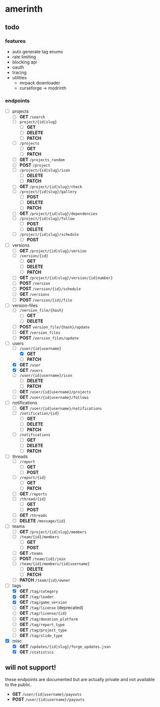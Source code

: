 # amerinth

## todo

### features

- auto generate tag enums
- rate limiting
- blocking api
- oauth
- tracing
- utilities
    - mrpack downloader
    - curseforge -> modrinth

### endpoints

- [ ] projects
    - [ ] **GET** `/search`
    - [ ] `project/{id|slug}`
        - [ ] **GET**
        - [ ] **DELETE**
        - [ ] **PATCH**
    - [ ] `/projects`
        - [ ] **GET**
        - [ ] **PATCH**
    - [ ] **GET** `/projects_random`
    - [ ] **POST** `/project`
    - [ ] `/project/{id|slug}/icon`
        - [ ] **DELETE**
        - [ ] **PATCH**
    - [ ] **GET** `/project/{id|slug}/check`
    - [ ] `/project/{id|slug}/gallery`
        - [ ] **POST**
        - [ ] **DELETE**
        - [ ] **PATCH**
    - [ ] **GET** `/project/{id|slug}/dependencies`
    - [ ] `/project/{id|slug}/follow`
        - [ ] **POST**
        - [ ] **DELETE**
    - [ ] `/project/{id|slug}/schedule`
        - [ ] **POST**
- [ ] versions
    - [ ] **GET** `/project/{id|slug}/version`
    - [ ] `/version/{id}`
        - [ ] **GET**
        - [ ] **DELETE**
        - [ ] **PATCH**
    - [ ] **GET** `/project/{id|slug}/version/{id|number}`
    - [ ] **POST** `/version`
    - [ ] **POST** `/version/{id}/schedule`
    - [ ] **GET** `/versions`
    - [ ] **POST** `/version/{id}/file`
- [ ] version-files
    - [ ] `/version_file/{hash}`
        - [ ] **GET**
        - [ ] **DELETE**
    - [ ] **POST** `version_file/{hash}/update`
    - [ ] **GET** `/version_files`
    - [ ] **POST** `/version_files/update` 
- [ ] users
    - [ ] `/user/{id|username}`
        - [x] **GET**
        - [ ] **PATCH**
    - [x] **GET** `/user`
    - [x] **GET** `/users`
    - [ ] `/user/{id|username}/icon`
        - [ ] **DELETE**
        - [ ] **PATCH**
    - [ ] **GET** `/user/{id|username}/projects`
    - [ ] **GET** `/user/{id|username}/follows`
- [ ] notifications
    - [ ] **GET** `/user/{id|username}/notifications`
    - [ ] `/notification/{id}`
        - [ ] **GET**
        - [ ] **DELETE**
        - [ ] **PATCH**
    - [ ] `/notifications`
        - [ ] **GET**
        - [ ] **DELETE**
        - [ ] **PATCH**
- [ ] threads
    - [ ] `/report`
        - [ ] **GET**
        - [ ] **POST**
    - [ ] `/report/{id}`
        - [ ] **GET**
        - [ ] **PATCH**
    - [ ] **GET** `/reports`
    - [ ] `/thread/{id}`
        - [ ] **GET**
        - [ ] **POST**
    - [ ] **GET** `/threads`
    - [ ] **DELETE** `/message/{id}`
- [ ] teams
    - [ ] **GET** `/project/{id|slug}/members`
    - [ ] `/team/{id}/members`
        - [ ] **GET**
        - [ ] **POST**
    - [ ] **GET** `/teams`
    - [ ] **POST** `/team/{id}/join`
    - [ ] `/team/{id}/members/{id|username}`
        - [ ] **DELETE**
        - [ ] **PATCH**
    - [ ] **PATCH** `/team/{id}/owner`
- [ ] tags
    - [x] **GET** `/tag/category`
    - [x] **GET** `/tag/loader`
    - [x] **GET** `/tag/game_version`
    - [ ] **GET** `/tag/license` (deprecated)
    - [ ] **GET** `/tag/license/{id}`
    - [ ] **GET** `/tag/donation_platform`
    - [ ] **GET** `/tag/report_type`
    - [ ] **GET** `/tag/project_type`
    - [ ] **GET** `/tag/slide_type`
- [x] misc
    - [x] **GET** `/updates/{id|slug}/forge_updates.json`
    - [x] **GET** `/statistics`

## will not support!

these endpoints are documented but are actually private and not available to the public.

- **GET** `/user/{id|username}/payouts`
- **POST** `/user/{id|username}/payouts`